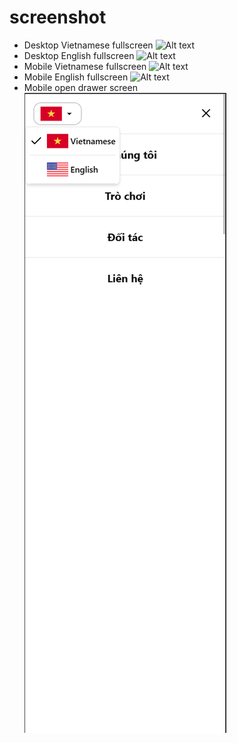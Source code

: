 # screenshot
- Desktop Vietnamese fullscreen
![Alt text](/public/fullscreen_desktop_screenshot.png)
- Desktop English fullscreen
![Alt text](/public/english_fullscreen_shot.png)
- Mobile Vietnamese fullscreen
![Alt text](/public/fullscreen_mobile_screenshot.png)
- Mobile English fullscreen
![Alt text](/public/english_mobile_fullscreen_shot.png)
- Mobile open drawer screen
![Alt text](/public/drawer.png)
